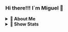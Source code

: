 ### Hi there!!! I`m Miguel 👋
<details>
  <summary><b>👤 About Me</b></summary>
  xdddddddddddddddddddddd
</details>
<details>
  <summary><b>👤 Show Stats</b></summary>
  
![mikedevmachine's Stats](https://github-readme-stats.vercel.app/api?username=mikedevmachine&theme=vue-dark&show_icons=true&hide_border=true&count_private=true)

![mikedevmachine's Streak](https://github-readme-streak-stats.herokuapp.com/?user=mikedevmachine&theme=vue-dark&hide_border=true)

![mikedevmachine's Top Languages](https://github-readme-stats.vercel.app/api/top-langs/?username=mikedevmachine&theme=vue-dark&show_icons=true&hide_border=true&layout=compact)

</details>






